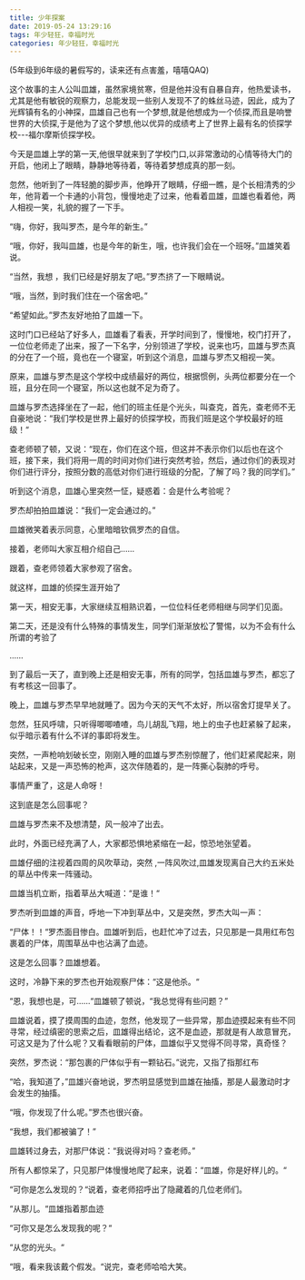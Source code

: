 ```yaml
---
title: 少年探案
date: 2019-05-24 13:29:16
tags: 年少轻狂，幸福时光
categories: 年少轻狂，幸福时光
---
```


(5年级到6年级的暑假写的，读来还有点害羞，嘻嘻QAQ)

这个故事的主人公叫皿雄，虽然家境贫寒，但是他并没有自暴自弃，他热爱读书，尤其是他有敏锐的观察力，总能发现一些别人发现不了的蛛丝马迹，因此，成为了光辉镇有名的小神探，皿雄自己也有一个梦想,就是他想成为一个侦探,而且是响誉世界的大侦探,于是他为了这个梦想,他以优异的成绩考上了世界上最有名的侦探学校---福尔摩斯侦探学校。

今天是皿雄上学的第一天,他很早就来到了学校门口,以非常激动的心情等待大门的开启，他闭上了眼睛，静静地等待着，等待着梦想成真的那一刻。

忽然，他听到了一阵轻脆的脚步声，他睁开了眼睛，仔细一瞧，是个长相清秀的少年，他背着一个卡通的小背包，慢慢地走了过来，他看着皿雄，皿雄也看着他，两人相视一笑，礼貌的握了一下手。

“嗨，你好，我叫罗杰，是今年的新生。”

“哦，你好，我叫皿雄，也是今年的新生，哦，也许我们会在一个班呀。”皿雄笑着说。

“当然，我想 ，我们已经是好朋友了吧。”罗杰挤了一下眼睛说。

“哦，当然，到时我们住在一个宿舍吧。”

“希望如此。”罗杰友好地拍了皿雄一下。

这时门口已经站了好多人，皿雄看了看表，开学时间到了，慢慢地，校门打开了，一位位老师走了出来，报了一下名字，分别领进了学校，说来也巧，皿雄与罗杰真的分在了一个班，竟也在一个寝室，听到这个消息，皿雄与罗杰又相视一笑。

原来，皿雄与罗杰是这个学校中成绩最好的两位，根据惯例，头两位都要分在一个班，且分在同一个寝室，所以这也就不足为奇了。

皿雄与罗杰选择坐在了一起，他们的班主任是个光头，叫查克，首先，查老师不无自豪地说：“我们学校是世界上最好的侦探学校，而我们班是这个学校最好的班级！“

查老师顿了顿，又说：“现在，你们在这个班，但这并不表示你们以后也在这个班，接下来，我们将用一周的时间对你们进行突然考验，然后，通过你们的表现对你们进行评分，按照分数的高低对你们进行班级的分配，了解了吗？我的同学们。”

听到这个消息，皿雄心里突然一怔，疑惑着：会是什么考验呢？

罗杰却拍拍皿雄说：“我们一定会通过的。”

皿雄微笑着表示同意，心里暗暗钦佩罗杰的自信。

接着，老师叫大家互相介绍自己……

跟着，查老师领着大家参观了宿舍。

就这样，皿雄的侦探生涯开始了

第一天，相安无事，大家继续互相熟识着，一位位科任老师相继与同学们见面。

第二天，还是没有什么特殊的事情发生，同学们渐渐放松了警惕，以为不会有什么所谓的考验了

……

到了最后一天了，直到晚上还是相安无事，所有的同学，包括皿雄与罗杰，都忘了有考核这一回事了。

晚上，皿雄与罗杰早早地就睡了。因为今天的天气不太好，所以宿舍灯提早关了。

忽然，狂风呼啸，只听得唧唧喳喳，鸟儿胡乱飞翔，地上的虫子也赶紧躲了起来，似乎暗示着有什么不详的事即将发生。

突然，一声枪响划破长空，刚刚入睡的皿雄与罗杰别惊醒了，他们赶紧爬起来，刚站起来，又是一声恐怖的枪声，这次伴随着的，是一阵撕心裂肺的呼号。

事情严重了，这是人命呀！

这到底是怎么回事呢？

皿雄与罗杰来不及想清楚，风一般冲了出去。

此时，外面已经充满了人，大家都恐惧地紧缩在一起，惊恐地张望着。

皿雄仔细的注视着四周的风吹草动，突然 ,一阵风吹过,皿雄发现离自己大约五米处的草丛中传来一阵骚动。

皿雄当机立断，指着草丛大喊道：“是谁！“

罗杰听到皿雄的声音，呼地一下冲到草丛中，又是突然，罗杰大叫一声：

“尸体！！“罗杰面目惨白。皿雄听到后，也赶忙冲了过去，只见那是一具用红布包裹着的尸体，周围草丛中也沾满了血迹。

这是怎么回事？皿雄想着。

这时，冷静下来的罗杰也开始观察尸体：“这是他杀。“

“恩，我想也是，可……“皿雄顿了顿说，“我总觉得有些问题？”

皿雄说着，摸了摸周围的血迹，忽然，他发现了一些异常，那血迹摸起来有些不同寻常，经过缜密的思索之后，皿雄得出结论，这不是血迹，那就是有人故意冒充，可这又是为了什么呢？又看看眼前的尸体，皿雄似乎又觉得不同寻常，真奇怪？

突然，罗杰说：“那包裹的尸体似乎有一颗钻石。”说完，又指了指那红布

“哈，我知道了，”皿雄兴奋地说，罗杰明显感觉到皿雄在抽搐，那是人最激动时才会发生的抽搐。

“哦，你发现了什么呢。”罗杰也很兴奋。

“我想，我们都被骗了！”

皿雄转过身去，对那尸体说：“我说得对吗？查老师。”

所有人都惊呆了，只见那尸体慢慢地爬了起来，说着：“皿雄，你是好样儿的。“

“可你是怎么发现的？“说着，查老师招呼出了隐藏着的几位老师们。

“从那儿。“皿雄指着那血迹

“可你又是怎么发现我的呢？“

“从您的光头。“

“哦，看来我该戴个假发。“说完，查老师哈哈大笑。

